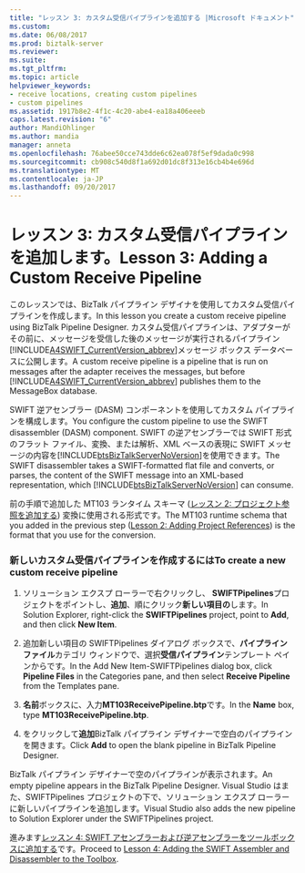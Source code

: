 ```yaml
---
title: "レッスン 3: カスタム受信パイプラインを追加する |Microsoft ドキュメント"
ms.custom: 
ms.date: 06/08/2017
ms.prod: biztalk-server
ms.reviewer: 
ms.suite: 
ms.tgt_pltfrm: 
ms.topic: article
helpviewer_keywords:
- receive locations, creating custom pipelines
- custom pipelines
ms.assetid: 1917b8e2-4f1c-4c20-abe4-ea18a406eeeb
caps.latest.revision: "6"
author: MandiOhlinger
ms.author: mandia
manager: anneta
ms.openlocfilehash: 76abee50cce743dde6c62ea078f5ef9dada0c998
ms.sourcegitcommit: cb908c540d8f1a692d01dc8f313e16cb4b4e696d
ms.translationtype: MT
ms.contentlocale: ja-JP
ms.lasthandoff: 09/20/2017
---
```

# <a name="lesson-3-adding-a-custom-receive-pipeline"></a><span data-ttu-id="360cc-102">レッスン 3: カスタム受信パイプラインを追加します。</span><span class="sxs-lookup"><span data-stu-id="360cc-102">Lesson 3: Adding a Custom Receive Pipeline</span></span>
<span data-ttu-id="360cc-103">このレッスンでは、BizTalk パイプライン デザイナを使用してカスタム受信パイプラインを作成します。</span><span class="sxs-lookup"><span data-stu-id="360cc-103">In this lesson you create a custom receive pipeline using BizTalk Pipeline Designer.</span></span> <span data-ttu-id="360cc-104">カスタム受信パイプラインは、アダプターがその前に、メッセージを受信した後のメッセージが実行されるパイプライン[!INCLUDE[A4SWIFT_CurrentVersion_abbrev](../../includes/a4swift-currentversion-abbrev-md.md)]メッセージ ボックス データベースに公開します。</span><span class="sxs-lookup"><span data-stu-id="360cc-104">A custom receive pipeline is a pipeline that is run on messages after the adapter receives the messages, but before [!INCLUDE[A4SWIFT_CurrentVersion_abbrev](../../includes/a4swift-currentversion-abbrev-md.md)] publishes them to the MessageBox database.</span></span>  
  
 <span data-ttu-id="360cc-105">SWIFT 逆アセンブラー (DASM) コンポーネントを使用してカスタム パイプラインを構成します。</span><span class="sxs-lookup"><span data-stu-id="360cc-105">You configure the custom pipeline to use the SWIFT disassembler (DASM) component.</span></span> <span data-ttu-id="360cc-106">SWIFT の逆アセンブラーでは SWIFT 形式のフラット ファイル、変換、または解析、XML ベースの表現に SWIFT メッセージの内容を[!INCLUDE[btsBizTalkServerNoVersion](../../includes/btsbiztalkservernoversion-md.md)]を使用できます。</span><span class="sxs-lookup"><span data-stu-id="360cc-106">The SWIFT disassembler takes a SWIFT-formatted flat file and converts, or parses, the content of the SWIFT message into an XML-based representation, which [!INCLUDE[btsBizTalkServerNoVersion](../../includes/btsbiztalkservernoversion-md.md)] can consume.</span></span>  
  
 <span data-ttu-id="360cc-107">前の手順で追加した MT103 ランタイム スキーマ ([レッスン 2: プロジェクト参照を追加する](../../adapters-and-accelerators/accelerator-swift/lesson-2-adding-project-references.md)) 変換に使用される形式です。</span><span class="sxs-lookup"><span data-stu-id="360cc-107">The MT103 runtime schema that you added in the previous step ([Lesson 2: Adding Project References](../../adapters-and-accelerators/accelerator-swift/lesson-2-adding-project-references.md)) is the format that you use for the conversion.</span></span>  
  
### <a name="to-create-a-new-custom-receive-pipeline"></a><span data-ttu-id="360cc-108">新しいカスタム受信パイプラインを作成するには</span><span class="sxs-lookup"><span data-stu-id="360cc-108">To create a new custom receive pipeline</span></span>  
  
1.  <span data-ttu-id="360cc-109">ソリューション エクスプ ローラーで右クリックし、 **SWIFTPipelines**プロジェクトをポイントし、**追加**、順にクリック**新しい項目の**します。</span><span class="sxs-lookup"><span data-stu-id="360cc-109">In Solution Explorer, right-click the **SWIFTPipelines** project, point to **Add**, and then click **New Item**.</span></span>  
  
2.  <span data-ttu-id="360cc-110">追加新しい項目の SWIFTPipelines ダイアログ ボックスで、**パイプライン ファイル**カテゴリ ウィンドウで、選択**受信パイプライン**テンプレート ペインからです。</span><span class="sxs-lookup"><span data-stu-id="360cc-110">In the Add New Item-SWIFTPipelines dialog box, click **Pipeline Files** in the Categories pane, and then select **Receive Pipeline** from the Templates pane.</span></span>  
  
3.  <span data-ttu-id="360cc-111">**名前**ボックスに、入力**MT103ReceivePipeline.btp**です。</span><span class="sxs-lookup"><span data-stu-id="360cc-111">In the **Name** box, type **MT103ReceivePipeline.btp**.</span></span>  
  
4.  <span data-ttu-id="360cc-112">をクリックして**追加**BizTalk パイプライン デザイナーで空白のパイプラインを開きます。</span><span class="sxs-lookup"><span data-stu-id="360cc-112">Click **Add** to open the blank pipeline in BizTalk Pipeline Designer.</span></span>  
  
 <span data-ttu-id="360cc-113">BizTalk パイプライン デザイナーで空のパイプラインが表示されます。</span><span class="sxs-lookup"><span data-stu-id="360cc-113">An empty pipeline appears in the BizTalk Pipeline Designer.</span></span> <span data-ttu-id="360cc-114">Visual Studio はまた、SWIFTPipelines プロジェクトの下で、ソリューション エクスプ ローラーに新しいパイプラインを追加します。</span><span class="sxs-lookup"><span data-stu-id="360cc-114">Visual Studio also adds the new pipeline to Solution Explorer under the SWIFTPipelines project.</span></span>  
  
 <span data-ttu-id="360cc-115">進みます[レッスン 4: SWIFT アセンブラーおよび逆アセンブラーをツールボックスに追加する](../../adapters-and-accelerators/accelerator-swift/lesson-4-adding-the-swift-assembler-and-disassembler-to-the-toolbox.md)です。</span><span class="sxs-lookup"><span data-stu-id="360cc-115">Proceed to [Lesson 4: Adding the SWIFT Assembler and Disassembler to the Toolbox](../../adapters-and-accelerators/accelerator-swift/lesson-4-adding-the-swift-assembler-and-disassembler-to-the-toolbox.md).</span></span>